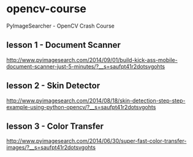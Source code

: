 # opencv-course
PyImageSearcher - OpenCV Crash Course

## lesson 1 - Document Scanner
http://www.pyimagesearch.com/2014/09/01/build-kick-ass-mobile-document-scanner-just-5-minutes/?__s=saufpt41r2dotsvgohts

## lesson 2 - Skin Detector
http://www.pyimagesearch.com/2014/08/18/skin-detection-step-step-example-using-python-opencv/?__s=saufpt41r2dotsvgohts

## lesson 3 - Color Transfer
http://www.pyimagesearch.com/2014/06/30/super-fast-color-transfer-images/?__s=saufpt41r2dotsvgohts
